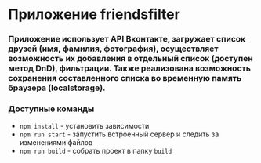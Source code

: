 # Приложение friendsfilter

### Приложение использует API Вконтакте, загружает список друзей (имя, фамилия, фотография), осуществляет возможность их добавления в отдельный список (доступен метод DnD), фильтрации. Также реализована возможность сохранения составленного списка во временную память браузера (localstorage).

### Доступные команды

* `npm install` - установить зависимости
* `npm run start` - запустить встроенный сервер и следить за изменениями файлов
* `npm run build` - собрать проект в папку `build`